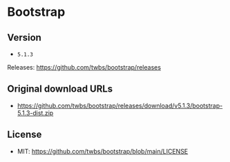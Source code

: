 # Bootstrap

## Version

- `5.1.3`

Releases: <https://github.com/twbs/bootstrap/releases>  

## Original download URLs

- <https://github.com/twbs/bootstrap/releases/download/v5.1.3/bootstrap-5.1.3-dist.zip>

## License

- MIT: <https://github.com/twbs/bootstrap/blob/main/LICENSE>

